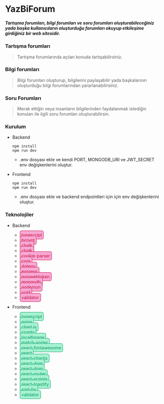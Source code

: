 # YazBiForum

##### Tartışma forumları, bilgi forumları ve soru forumları oluşturabileceğiniz yada başka kullanıcıların oluşturduğu forumları okuyup etkileşime girdiğiniz bir web sitesidir.

### Tartışma forumları

> Tartışma forumlarında açılan konuda tartışabilirsiniz.

### Bilgi forumları

> Bilgi forumları oluşturup, bilgilerini paylaşabilir yada
> başkalarının oluşturduğu bilgi forumlarından yararlanabilirsiniz.

### Soru Forumları

> Merak ettiğin veya insanların bilgilerinden faydalanmak
> istediğin konuları ile ilgili soru forumları oluşturabilirsin.

### Kurulum

- Backend

  ```shell
  npm install
  npm run dev
  ```

  - .env dosyası ekle ve kendi PORT, MONGODB_URI ve JWT_SECRET env değişkenlerini oluştur.

- Frontend
  ```shell
  npm install
  npm run dev
  ```
  - .env dosyası ekle ve backend endpointleri için için env değişkenlerini oluştur.

### Teknolojiler

- Backend

  - <span style="background-color: #f9a8d4; color:#be123c; border:2px solid #be123c; border-style: dotted; border-radius: 6px; padding: 4px">typescript</span>
  - <span style="background-color: #f9a8d4; color:#be123c; border:2px solid #be123c; border-style: dotted; border-radius: 6px; padding: 4px">bcrypt</span>
  - <span style="background-color: #f9a8d4; color:#be123c; border:2px solid #be123c; border-style: dotted; border-radius: 6px; padding: 4px">chalk</span>
  - <span style="background-color: #f9a8d4; color:#be123c; border:2px solid #be123c; border-style: dotted; border-radius: 6px; padding: 4px">chalk</span>
  - <span style="background-color: #f9a8d4; color:#be123c; border:2px solid #be123c; border-style: dotted; border-radius: 6px; padding: 4px">cookie-parser</span>
  - <span style="background-color: #f9a8d4; color:#be123c; border:2px solid #be123c; border-style: dotted; border-radius: 6px; padding: 4px">cors</span>
  - <span style="background-color: #f9a8d4; color:#be123c; border:2px solid #be123c; border-style: dotted; border-radius: 6px; padding: 4px">dotenv</span>
  - <span style="background-color: #f9a8d4; color:#be123c; border:2px solid #be123c; border-style: dotted; border-radius: 6px; padding: 4px">express</span>
  - <span style="background-color: #f9a8d4; color:#be123c; border:2px solid #be123c; border-style: dotted; border-radius: 6px; padding: 4px">jsonwebtoken</span>
  - <span style="background-color: #f9a8d4; color:#be123c; border:2px solid #be123c; border-style: dotted; border-radius: 6px; padding: 4px">mongodb</span>
  - <span style="background-color: #f9a8d4; color:#be123c; border:2px solid #be123c; border-style: dotted; border-radius: 6px; padding: 4px">nodemon</span>
  - <span style="background-color: #f9a8d4; color:#be123c; border:2px solid #be123c; border-style: dotted; border-radius: 6px; padding: 4px">uuid</span>
  - <span style="background-color: #f9a8d4; color:#be123c; border:2px solid #be123c; border-style: dotted; border-radius: 6px; padding: 4px">validator</span>

- Frontend

  - <span style="background-color: #a7f3d0; color:#059669; border:2px solid #059669; border-style: dotted; border-radius: 6px; padding: 4px">typescript</span>
  - <span style="background-color: #a7f3d0; color:#059669; border:2px solid #059669; border-style: dotted; border-radius: 6px; padding: 4px">axios</span>
  - <span style="background-color: #a7f3d0; color:#059669; border:2px solid #059669; border-style: dotted; border-radius: 6px; padding: 4px">chart.js</span>
  - <span style="background-color: #a7f3d0; color:#059669; border:2px solid #059669; border-style: dotted; border-radius: 6px; padding: 4px">crypto</span>
  - <span style="background-color: #a7f3d0; color:#059669; border:2px solid #059669; border-style: dotted; border-radius: 6px; padding: 4px">localforage</span>
  - <span style="background-color: #a7f3d0; color:#059669; border:2px solid #059669; border-style: dotted; border-radius: 6px; padding: 4px">match-sorter</span>
  - <span style="background-color: #a7f3d0; color:#059669; border:2px solid #059669; border-style: dotted; border-radius: 6px; padding:4px">react-fontawesome</span>
  - <span style="background-color: #a7f3d0; color:#059669; border:2px solid #059669; border-style: dotted; border-radius: 6px; padding: 4px">react</span>
  - <span style="background-color: #a7f3d0; color:#059669; border:2px solid #059669; border-style: dotted; border-radius: 6px; padding: 4px">react-chartjs</span>
  - <span style="background-color: #a7f3d0; color:#059669; border:2px solid #059669; border-style: dotted; border-radius: 6px; padding: 4px">react-dom</span>
  - <span style="background-color: #a7f3d0; color:#059669; border:2px solid #059669; border-style: dotted; border-radius: 6px; padding: 4px">react-dom</span>
  - <span style="background-color: #a7f3d0; color:#059669; border:2px solid #059669; border-style: dotted; border-radius: 6px; padding: 4px">react-router</span>
  - <span style="background-color: #a7f3d0; color:#059669; border:2px solid #059669; border-style: dotted; border-radius: 6px; padding: 4px">react-scripts</span>
  - <span style="background-color: #a7f3d0; color:#059669; border:2px solid #059669; border-style: dotted; border-radius: 6px; padding: 4px">react-toastify</span>
  - <span style="background-color: #a7f3d0; color:#059669; border:2px solid #059669; border-style: dotted; border-radius: 6px; padding: 4px">sort-by</span>
  - <span style="background-color: #a7f3d0; color:#059669; border:2px solid #059669; border-style: dotted; border-radius: 6px; padding: 4px">validator</span>
